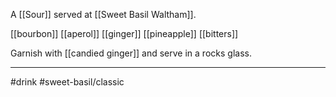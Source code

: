 A [[Sour]] served at [[Sweet Basil Waltham]].

[[bourbon]]
[[aperol]]
[[ginger]]
[[pineapple]]
[[bitters]]

Garnish with [[candied ginger]] and serve in a rocks glass.


---
#drink
#sweet-basil/classic
